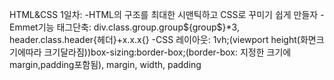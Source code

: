 HTML&CSS 1일차:
-HTML의 구조를 최대한 시맨틱하고 CSS로 꾸미기 쉽게 만들자
-Emmet기능 태그단축: div.class.group.group${group$}*3, header.class.header{헤더}+x.x.x{}
-CSS 레이아웃: 1vh;(viewport height(화면크기에따라 크기달라짐))box-sizing:border-box;(border-box: 지정한 크기에 margin,padding포함됨), margin, width, padding
